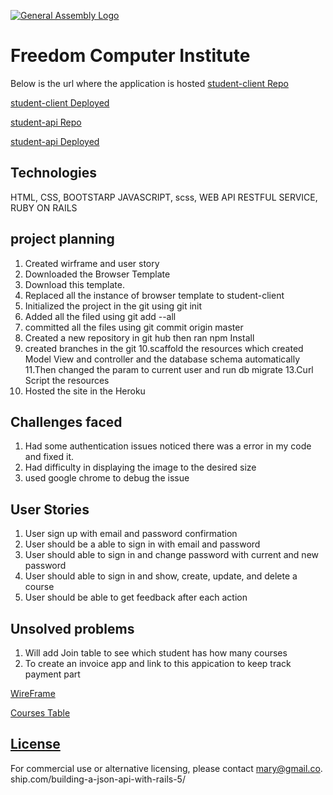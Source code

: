 [![General Assembly  Logo](https://camo.githubusercontent.com/1a91b05b8f4d44b5bbfb83abac2b0996d8e26c92/687474703a2f2f692e696d6775722e636f6d2f6b6538555354712e706e67)](https://generalassemb.ly/education/web-development-immersive)

# Freedom Computer Institute
Below is the url where the application is hosted
[student-client Repo](https://github.com/MaryJosephA/student-client)

[student-client Deployed](https://maryjosepha.github.io/student-client/)

[student-api Repo](https://github.com/MaryJosephA/student-api)

[student-api Deployed](https://protected-earth-95142.herokuapp.com/)

## Technologies
HTML, CSS, BOOTSTARP JAVASCRIPT, scss, WEB API RESTFUL SERVICE, RUBY ON RAILS

## project planning
1. Created wirframe and user story
2. Downloaded the Browser Template
3. Download this template.
4. Replaced all the instance of browser template to student-client
5. Initialized the project in the git using git init
6. Added all the filed using git add --all
7. committed all the files using git commit origin master
8. Created a new repository in git hub then ran npm Install
9. created branches in the git
10.scaffold the resources which created Model View and controller  and the
  database schema automatically
11.Then changed the param to current user and run db migrate
13.Curl Script the resources
14.  Hosted the site in the Heroku


## Challenges faced

1.  Had some authentication issues noticed there was a error in my code and fixed it.
2.  Had difficulty in displaying the image to the desired size
3.  used google chrome to debug the issue

## User Stories

1. User sign up with email and password confirmation
2. User should be a able to sign in with email and password
3. User should able to sign in and change password with current and new password
4. User should able to sign in and  show, create, update, and delete a course
5. User should be able to get feedback after each action

## Unsolved problems
1. Will add Join table to see which student has how many courses
2. To create an invoice app and link to this appication to keep track payment part

[WireFrame](https://github.com/MaryJosephA/student-client/tree/master/public/Wireframe.PNG)

[Courses Table](https://github.com/MaryJosephA/student-client/tree/master/public/ERD-Courses.png)

## [License](LICENSE)

 For commercial use or
  alternative licensing, please contact mary@gmail.co.
ship.com/building-a-json-api-with-rails-5/
